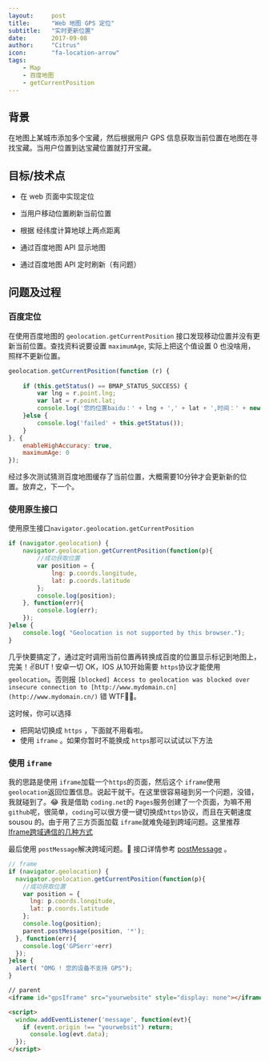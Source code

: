 ```yaml
---
layout:     post
title:      "Web 地图 GPS 定位"
subtitle:   "实时更新位置"
date:       2017-09-08
author:     "Citrus"
icon:       "fa-location-arrow"
tags:
    - Map
    - 百度地图
    - getCurrentPosition
---
```



## 背景

在地图上某城市添加多个宝藏，然后根据用户 GPS 信息获取当前位置在地图在寻找宝藏。当用户位置到达宝藏位置就打开宝藏。

## 目标/技术点

- 在 web 页面中实现定位
- 当用户移动位置刷新当前位置
- 根据 经纬度计算地球上两点距离


- 通过百度地图 API 显示地图
- 通过百度地图 API 定时刷新（有问题）

## 问题及过程

### 百度定位

在使用百度地图的 `geolocation.getCurrentPosition` 接口发现移动位置并没有更新当前位置。查找资料说要设置 `maximumAge`, 实际上把这个值设置 0 也没啥用，照样不更新位置。

```js
geolocation.getCurrentPosition(function (r) {
    
    if (this.getStatus() == BMAP_STATUS_SUCCESS) {
        var lng = r.point.lng;
        var lat = r.point.lat;
        console.log('您的位置baidu：' + lng + ',' + lat + ',时间：' + new Date().getMinutes() + ':' + new Date().getSeconds());
    }else {
        console.log('failed' + this.getStatus());
    }
}, {
    enableHighAccuracy: true,
    maximumAge: 0
});
```

经过多次测试猜测百度地图缓存了当前位置，大概需要10分钟才会更新新的位置。放弃之，下一个。

### 使用原生接口 

使用原生接口`navigator.geolocation.getCurrentPosition`

```js
if (navigator.geolocation) {
    navigator.geolocation.getCurrentPosition(function(p){
        //成功获取位置
        var position = {
            lng: p.coords.longitude,
            lat: p.coords.latitude
        };
      	console.log(position);
    }, function(err){
        console.log(err);
    });
}else {
    console.log( "Geolocation is not supported by this browser.");
}
```

几乎快要搞定了，通过定时调用当前位置再转换成百度的位置显示标记到地图上，完美！✌️BUT ! 安卓一切 OK，IOS 从10开始需要 `https`协议才能使用 `geolocation`。否则报 `[blocked] Access to geolocation was blocked over insecure connection to [http://www.mydomain.cn](http://www.mydomain.cn/)` 错 WTF🤷‍♂️。 

这时候，你可以选择

- 把网站切换成 `https` ，下面就不用看啦。
- 使用 `iframe` 。如果你暂时不能换成 `https`那可以试试以下方法

### 使用 `iframe`

我的思路是使用 `iframe`加载一个`https`的页面，然后这个 `iframe`使用  `geolocation`返回位置信息。说起干就干。在这里很容易碰到另一个问题，没错，我就碰到了。😂 我是借助 `coding.net`的 `Pages`服务创建了一个页面，为嘛不用`github`呢，很简单，`coding`可以很方便一键切换成`https`协议，而且在天朝速度 sousou 的。由于用了三方页面加载 `iframe`就难免碰到跨域问题。这里推荐 [Iframe跨域通信的几种方式](https://github.com/hstarorg/HstarDoc/blob/master/前端相关/Iframe跨域通信的几种方式.md)

最后使用 `postMessage`解决跨域问题。🤣 接口详情参考 [postMessage](https://developer.mozilla.org/zh-CN/docs/Web/API/Window/postMessage) 。



```js
// frame
if (navigator.geolocation) {
  navigator.geolocation.getCurrentPosition(function(p){
    //成功获取位置
    var position = {
      lng: p.coords.longitude,
      lat: p.coords.latitude
    };
    console.log(position);
    parent.postMessage(position, '*');
  }, function(err){
    console.log('GPSerr'+err)
  });
}else {
  alert( "OMG ! 您的设备不支持 GPS");
}

```

```html
// parent
<iframe id="gpsIframe" src="yourwebsite" style="display: none"></iframe>

<script>
  window.addEventListener('message', function(evt){
    if (event.origin !== "yourwebsit") return;
      console.log(evt.data);
  });
</script>
```